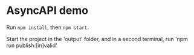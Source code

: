 # AsyncAPI demo

Run `npm install`, then `npm start`.

Start the project in the 'output' folder, and in a second terminal, run 'npm run publish:[in]valid'
